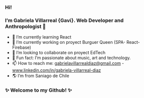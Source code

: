 

### Hi! 
### I’m Gabriela Villarreal {Gavi}. Web Developer and Anthropologist :purple_heart:


 - 🌱 I’m currently learning React
 - 🔭 I’m currently working on proyect Burguer Queen (SPA- React-Firebase)
 - 👯 I’m looking to collaborate on proyect EdTech
 - :musical_note: Fun fact: I’m passionate about music, art and technology.
 - 📫 How to reach me: gabrielavillarrealdiaz@gmail.com - www.linkedin.com/in/gabriela-villarreal-diaz
 - :earth_americas: I’m from Saniago de Chile

### :sparkles: Welcome to my Github! :sparkles:


<!--
**gabrielavillarrealdiaz/gabrielavillarrealdiaz** is a ✨ _special_ ✨ repository because its `README.md` (this file) appears on your GitHub profile.

Here are some ideas to get you started:

- 🔭 I’m currently working on ...
- 🌱 I’m currently learning ...
- 👯 I’m looking to collaborate on proyect EdTech
- 🤔 I’m looking for help with ...
- 💬 Ask me about ...
- 📫 How to reach me: ...
- 😄 Pronouns: ...
- ⚡ Fun fact: I’m passionate about music, art and technology.
-->
